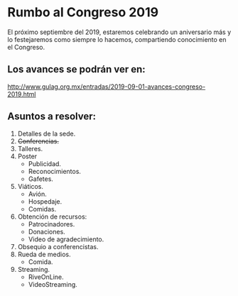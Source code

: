 # Rumbo al Congreso 2019

El próximo septiembre del 2019, estaremos celebrando un aniversario más y lo festejaremos como siempre lo hacemos, compartiendo conocimiento en el Congreso.

## Los avances se podrán ver en:
http://www.gulag.org.mx/entradas/2019-09-01-avances-congreso-2019.html

## Asuntos a resolver:

1. Detalles de la sede.
2. ~~Conferencias.~~
3. Talleres.
4. Poster
    * Publicidad.
    * Reconocimientos.
    * Gafetes.
5. Viáticos.
    * Avión.
    * Hospedaje.
    * Comidas.
6. Obtención de recursos:
    * Patrocinadores.
    * Donaciones.
    * Video de agradecimiento.
7. Obsequio a conferencistas.
8. Rueda de medios.
    * Comida.
9. Streaming.
    * RiveOnLine.
    * VideoStreaming.
